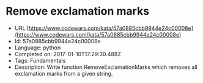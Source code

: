 # Remove exclamation marks

 - URL:[https://www.codewars.com/kata/57a0885cbb9944e24c00008e](https://www.codewars.com/kata/57a0885cbb9944e24c00008e)
 - Id: 57a0885cbb9944e24c00008e
 - Language: python
 - Completed on: 2017-01-10T17:29:30.488Z
 - Tags: Fundamentals
 - Description:
Write function RemoveExclamationMarks which removes all exclamation marks from a given string.


